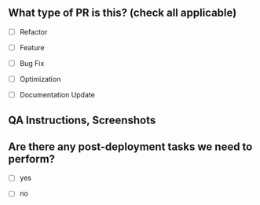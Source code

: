 <!--
     Before submitting a Pull Request, please ensure you've done the following:
     - 👷‍♀️ Create small PRs. In most cases this will be possible.
     - ✅ Provide tests for your changes.
     - 📝 Use descriptive commit messages.
     - 📗 Update any related documentation and include any relevant screenshots.
-->

## What type of PR is this? (check all applicable)

-   [ ] Refactor
-   [ ] Feature
-   [ ] Bug Fix
-   [ ] Optimization
-   [ ] Documentation Update


## QA Instructions, Screenshots


## Are there any post-deployment tasks we need to perform?

-   [ ] yes
-   [ ] no

